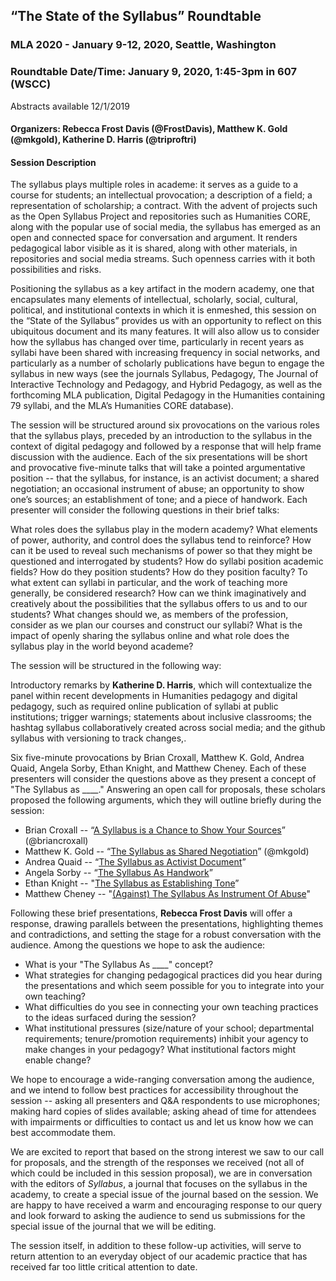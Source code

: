## “The State of the Syllabus” Roundtable
### MLA 2020 - January 9-12, 2020, Seattle, Washington  
### Roundtable Date/Time: January 9, 2020, 1:45-3pm in 607 (WSCC)
Abstracts available 12/1/2019

#### Organizers: Rebecca Frost Davis (@FrostDavis), Matthew K. Gold (@mkgold), Katherine D. Harris (@triproftri)

#### Session Description
The syllabus plays multiple roles in academe: it serves as a guide to a course for students; an intellectual provocation; a description of a field; a representation of scholarship; a contract. With the advent of projects such as the Open Syllabus Project and repositories such as Humanities CORE, along with the popular use of social media, the syllabus has emerged as an open and connected space for conversation and argument. It renders pedagogical labor visible as it is shared, along with other materials, in repositories and social media streams. Such openness carries with it both possibilities and risks.

Positioning the syllabus as a key artifact in the modern academy, one that encapsulates many elements of intellectual, scholarly, social, cultural, political, and institutional contexts in which it is enmeshed, this session on the “State of the Syllabus” provides us with an opportunity to reflect on this ubiquitous document and its many features. It will also allow us to consider how the syllabus has changed over time, particularly in recent years as syllabi have been shared with increasing frequency in social networks, and particularly as a number of scholarly publications have begun to engage the syllabus in new ways (see the journals Syllabus, Pedagogy, The Journal of Interactive Technology and Pedagogy, and Hybrid Pedagogy, as well as the forthcoming MLA publication, Digital Pedagogy in the Humanities containing 79 syllabi, and the MLA’s Humanities CORE database).

The session will be structured around six provocations on the various roles that the syllabus plays, preceded by an introduction to the syllabus in the context of digital pedagogy and followed by a response that will help frame discussion with the audience. Each of the six presentations will be short and provocative five-minute talks that will take a pointed argumentative position -- that the syllabus, for instance, is an activist document; a shared negotiation; an occasional instrument of abuse; an opportunity to show one’s sources; an establishment of tone; and a piece of handwork. Each presenter will consider the following questions in their brief talks:

What roles does the syllabus play in the modern academy?
What elements of power, authority, and control does the syllabus tend to reinforce? How can it be used to reveal such mechanisms of power so that they might be questioned and interrogated by students?
How do syllabi position academic fields? How do they position students? How do they position faculty?
To what extent can syllabi in particular, and the work of teaching more generally, be considered research?
How can we think imaginatively and creatively about the possibilities that the syllabus offers to us and to our students?
What changes should we, as members of the profession, consider as we plan our courses and construct our syllabi?
What is the impact of openly sharing the syllabus online and what role does the syllabus play in the world beyond academe?

The session will be structured in the following way:

Introductory remarks by **Katherine D. Harris**, which will contextualize the panel within recent developments in Humanities pedagogy and digital pedagogy, such as required online publication of syllabi at public institutions; trigger warnings; statements about inclusive classrooms; the hashtag syllabus collaboratively created across social media; and the github syllabus with versioning to track changes,. 

Six five-minute provocations by Brian Croxall, Matthew K. Gold, Andrea Quaid, Angela Sorby, Ethan Knight, and Matthew Cheney. Each of these presenters will consider the questions above as they present a concept of "The Syllabus as ____." Answering an open call for proposals, these scholars proposed the following arguments, which they will outline briefly during the session:

* Brian Croxall -- “[A Syllabus is a Chance to Show Your Sources](MLA2020abstracts/Croxall.abstract.mla2020.md)” (@briancroxall)  
* Matthew K. Gold -- “[The Syllabus as Shared Negotiation](MLA2020abstracts/Gold.abstract.mla2020.md)” (@mkgold)  
* Andrea Quaid -- “[The Syllabus as Activist Document](MLA2020abstracts/Quaid.abstract.mla2020.md)”  
* Angela Sorby -- “[The Syllabus As Handwork](MLA2020abstracts/Sorby.abstract.mla2020.md)”  
* Ethan Knight -- "[The Syllabus as Establishing Tone](MLA2020abstracts/Knight.abstract.mla2020.md)”  
* Matthew Cheney -- "[(Against) The Syllabus As Instrument Of Abuse](MLA2020abstracts/Cheney.abstract.mla2020.md)"  

Following these brief presentations, **Rebecca Frost Davis** will offer a response, drawing parallels between the presentations, highlighting themes and contradictions, and setting the stage for a robust conversation with the audience. Among the questions we hope to ask the audience:

* What is your "The Syllabus As ____" concept?
* What strategies for changing pedagogical practices did you hear during the presentations and which seem possible for you to integrate into your own teaching? 
* What difficulties do you see in connecting your own teaching practices to the ideas surfaced during the session?
* What institutional pressures (size/nature of your school; departmental requirements; tenure/promotion requirements) inhibit your agency to make changes in your pedagogy? What institutional factors might enable change?

We hope to encourage a wide-ranging conversation among the audience, and we intend to follow best practices for accessibility throughout the session -- asking all presenters and Q&A respondents to use microphones; making hard copies of slides available; asking ahead of time for attendees with impairments or difficulties to contact us and let us know how we can best accommodate them. 

We are excited to report that based on the strong interest we saw to our call for proposals, and the strength of the responses we received (not all of which could be included in this session proposal), we are in conversation with the editors of *Syllabus*, a journal that focuses on the syllabus in the academy, to create a special issue of the journal based on the session. We are happy to have received a warm and encouraging response to our query and look forward to asking the audience to send us submissions for the special issue of the journal that we will be editing.

The session itself, in addition to these follow-up activities, will serve to return attention to an everyday object of our academic practice that has received far too little critical attention to date. 
